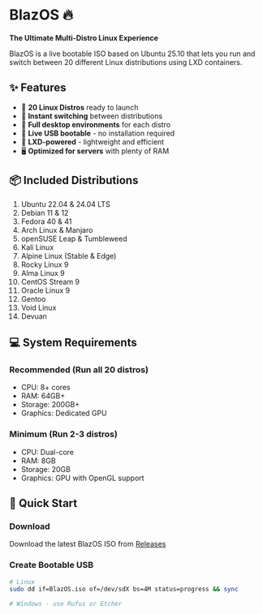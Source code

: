 # BlazOS 🔥

**The Ultimate Multi-Distro Linux Experience**

BlazOS is a live bootable ISO based on Ubuntu 25.10 that lets you run and switch between 20 different Linux distributions using LXD containers.

## ✨ Features

- 🚀 **20 Linux Distros** ready to launch
- 💨 **Instant switching** between distributions  
- 🎨 **Full desktop environments** for each distro
- 💾 **Live USB bootable** - no installation required
- 🔧 **LXD-powered** - lightweight and efficient
- 🖥️ **Optimized for servers** with plenty of RAM

## 📦 Included Distributions

1. Ubuntu 22.04 & 24.04 LTS
2. Debian 11 & 12
3. Fedora 40 & 41
4. Arch Linux & Manjaro
5. openSUSE Leap & Tumbleweed
6. Kali Linux
7. Alpine Linux (Stable & Edge)
8. Rocky Linux 9
9. Alma Linux 9
10. CentOS Stream 9
11. Oracle Linux 9
12. Gentoo
13. Void Linux
14. Devuan

## 💻 System Requirements

### Recommended (Run all 20 distros)
- CPU: 8+ cores
- RAM: 64GB+
- Storage: 200GB+
- Graphics: Dedicated GPU

### Minimum (Run 2-3 distros)
- CPU: Dual-core
- RAM: 8GB
- Storage: 20GB
- Graphics: GPU with OpenGL support

## 🚀 Quick Start

### Download
Download the latest BlazOS ISO from [Releases](https://github.com/paulblazevic/blazos/releases)

### Create Bootable USB
```bash
# Linux
sudo dd if=BlazOS.iso of=/dev/sdX bs=4M status=progress && sync

# Windows - use Rufus or Etcher
